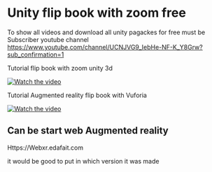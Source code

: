# Unity flip book with zoom free

To show all videos and download  all unity pagackes for free must be Subscriber youtube channel 
https://www.youtube.com/channel/UCNJVG9_IebHe-NF-K_Y8Grw?sub_confirmation=1


Tutorial  flip book with zoom unity 3d

[![Watch the video](https://img.youtube.com/vi/CAEA3sSb92A/0.jpg)](https://youtu.be/CAEA3sSb92A)


Tutorial Augmented reality flip book with Vuforia <br>


[![Watch the video](https://img.youtube.com/vi/Wj903btl-dg/0.jpg)](https://youtu.be/Wj903btl-dg)


## Can be start web Augmented reality

Https://Webxr.edafait.com


it would be good to put in which version it was made

